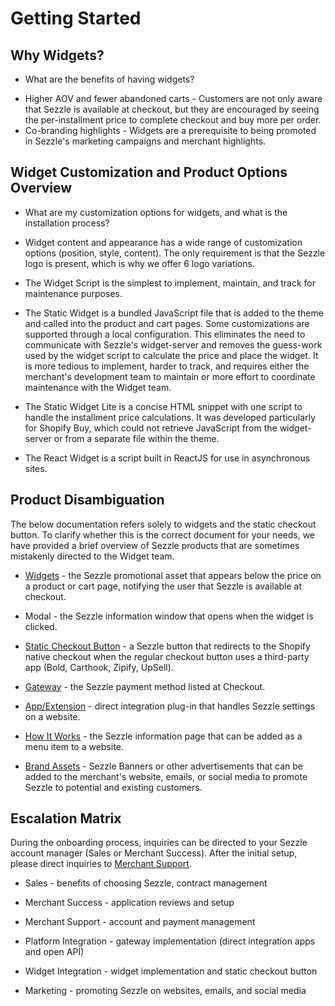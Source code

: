 # Getting Started


## Why Widgets?

 * What are the benefits of having widgets?

 - Higher AOV and fewer abandoned carts - Customers are not only aware that Sezzle is available at checkout, but they are encouraged by seeing the per-installment price to complete checkout and buy more per order.
 - Co-branding highlights - Widgets are a prerequisite to being promoted in Sezzle's marketing campaigns and merchant highlights.

## Widget Customization and Product Options Overview

* What are my customization options for widgets, and what is the installation process?

 - Widget content and appearance has a wide range of customization options (position, style, content). The only requirement is that the Sezzle logo is present, which is why we offer 6 logo variations.

 - The Widget Script is the simplest to implement, maintain, and track for maintenance purposes.
 - The Static Widget is a bundled JavaScript file that is added to the theme and called into the product and cart pages. Some customizations are supported through a local configuration. This eliminates the need to communicate with Sezzle's widget-server and removes the guess-work used by the widget script to calculate the price and place the widget. It is more tedious to implement, harder to track, and requires either the merchant's development team to maintain or more effort to coordinate maintenance with the Widget team.
 - The Static Widget Lite is a concise HTML snippet with one script to handle the installment price calculations. It was developed particularly for Shopify Buy, which could not retrieve JavaScript from the widget-server or from a separate file within the theme.
 - The React Widget is a script built in ReactJS for use in asynchronous sites.

## Product Disambiguation

The below documentation refers solely to widgets and the static checkout button. To clarify whether this is the correct document for your needs, we have provided a brief overview of Sezzle products that are sometimes mistakenly directed to the Widget team.

 * <a href="https://sezzle.ladesk.com/496485-How-to-Add-the-Sezzle-Price-Element-Widget-to-Your-Product-and-Cart-Pages?r=1" target="_blank">Widgets</a> - the Sezzle promotional asset that appears below the price on a product or cart page, notifying the user that Sezzle is available at checkout.

 * Modal - the Sezzle information window that opens when the widget is clicked.

 * <a href="https://github.com/sezzle/static-widgets/tree/production/src/sezzle-checkout-button-html" target="_blank">Static Checkout Button</a> - a Sezzle button that redirects to the Shopify native checkout when the regular checkout button uses a third-party app (Bold, Carthook, Zipify, UpSell).

 * <a href="https://docs.sezzle.com/" target="_blank">Gateway</a> - the Sezzle payment method listed at Checkout.

 * <a href="https://docs.sezzle.com/" target="_blank">App/Extension</a> - direct integration plug-in that handles Sezzle settings on a website.

 * <a href="https://help.sezzle.com/merchant-shopify-settings/creating-an-about-sezzle-page" target="_blank">How It Works</a> - the Sezzle information page that can be added as a menu item to a website.

 * <a href="https://sezzle.com/brand-assets" target="_blank">Brand Assets</a> - Sezzle Banners or other advertisements that can be added to the merchant's website, emails, or social media to promote Sezzle to potential and existing customers.

## Escalation Matrix

During the onboarding process, inquiries can be directed to your Sezzle account manager (Sales or Merchant Success). After the initial setup, please direct inquiries to <a href="https://sezzle.com/contact-us/merchant-support" target="_blank">Merchant Support</a>.

 * Sales - benefits of choosing Sezzle, contract management

 * Merchant Success - application reviews and setup

 * Merchant Support - account and payment management

 * Platform Integration - gateway implementation (direct integration apps and open API)

 * Widget Integration - widget implementation and static checkout button

 * Marketing - promoting Sezzle on websites, emails, and social media